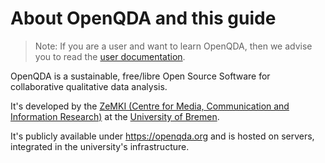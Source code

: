 # About OpenQDA and this guide

> Note: If you are a user and want to learn OpenQDA, then we advise you to read
> the [user documentation](https://openqda.github.io/user-docs/).

OpenQDA is a sustainable, free/libre Open Source Software for collaborative qualitative data analysis.

It's developed by the [ZeMKI (Centre for Media, Communication and Information Research)](https://zemki.uni-bremen.de/)
at the [University of Bremen](https://www.uni-bremen.de/).

It's publicly available under https://openqda.org and is hosted on servers,
integrated in the university's infrastructure.
